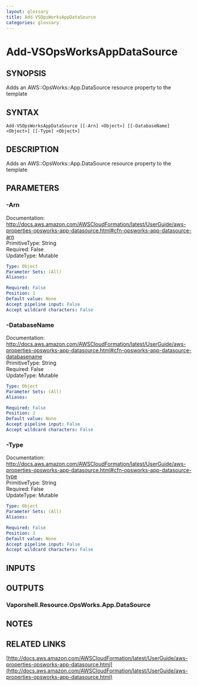 ```yaml
---
layout: glossary
title: Add-VSOpsWorksAppDataSource
categories: glossary
---
```


# Add-VSOpsWorksAppDataSource

## SYNOPSIS
Adds an AWS::OpsWorks::App.DataSource resource property to the template

## SYNTAX

```
Add-VSOpsWorksAppDataSource [[-Arn] <Object>] [[-DatabaseName] <Object>] [[-Type] <Object>]
```

## DESCRIPTION
Adds an AWS::OpsWorks::App.DataSource resource property to the template

## PARAMETERS

### -Arn
Documentation: http://docs.aws.amazon.com/AWSCloudFormation/latest/UserGuide/aws-properties-opsworks-app-datasource.html#cfn-opsworks-app-datasource-arn    
PrimitiveType: String    
Required: False    
UpdateType: Mutable

```yaml
Type: Object
Parameter Sets: (All)
Aliases: 

Required: False
Position: 1
Default value: None
Accept pipeline input: False
Accept wildcard characters: False
```

### -DatabaseName
Documentation: http://docs.aws.amazon.com/AWSCloudFormation/latest/UserGuide/aws-properties-opsworks-app-datasource.html#cfn-opsworks-app-datasource-databasename    
PrimitiveType: String    
Required: False    
UpdateType: Mutable

```yaml
Type: Object
Parameter Sets: (All)
Aliases: 

Required: False
Position: 2
Default value: None
Accept pipeline input: False
Accept wildcard characters: False
```

### -Type
Documentation: http://docs.aws.amazon.com/AWSCloudFormation/latest/UserGuide/aws-properties-opsworks-app-datasource.html#cfn-opsworks-app-datasource-type    
PrimitiveType: String    
Required: False    
UpdateType: Mutable

```yaml
Type: Object
Parameter Sets: (All)
Aliases: 

Required: False
Position: 3
Default value: None
Accept pipeline input: False
Accept wildcard characters: False
```

## INPUTS

## OUTPUTS

### Vaporshell.Resource.OpsWorks.App.DataSource

## NOTES

## RELATED LINKS

[http://docs.aws.amazon.com/AWSCloudFormation/latest/UserGuide/aws-properties-opsworks-app-datasource.html](http://docs.aws.amazon.com/AWSCloudFormation/latest/UserGuide/aws-properties-opsworks-app-datasource.html)


